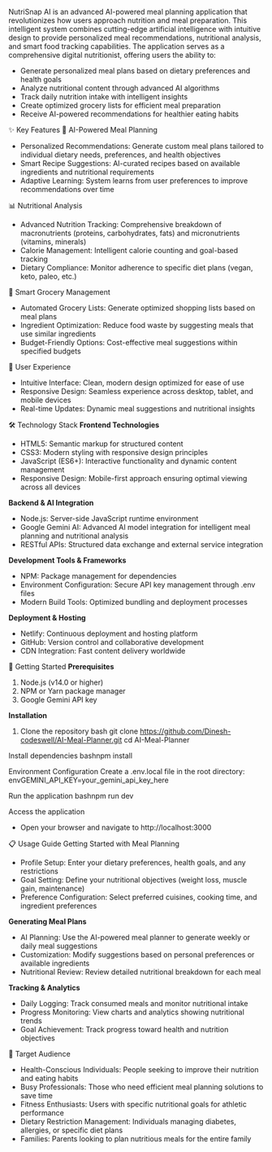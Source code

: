 NutriSnap AI is an advanced AI-powered meal planning application that revolutionizes how users approach nutrition and meal preparation. This intelligent system combines cutting-edge artificial intelligence with intuitive design to provide personalized meal recommendations, nutritional analysis, and smart food tracking capabilities.
The application serves as a comprehensive digital nutritionist, offering users the ability to:

- Generate personalized meal plans based on dietary preferences and health goals
- Analyze nutritional content through advanced AI algorithms
- Track daily nutrition intake with intelligent insights
- Create optimized grocery lists for efficient meal preparation
- Receive AI-powered recommendations for healthier eating habits

✨ Key Features
🤖 AI-Powered Meal Planning

- Personalized Recommendations: Generate custom meal plans tailored to individual dietary needs, preferences, and health objectives
- Smart Recipe Suggestions: AI-curated recipes based on available ingredients and nutritional requirements
- Adaptive Learning: System learns from user preferences to improve recommendations over time

📊 Nutritional Analysis

- Advanced Nutrition Tracking: Comprehensive breakdown of macronutrients (proteins, carbohydrates, fats) and micronutrients (vitamins, minerals)
- Calorie Management: Intelligent calorie counting and goal-based tracking
- Dietary Compliance: Monitor adherence to specific diet plans (vegan, keto, paleo, etc.)

🛒 Smart Grocery Management

- Automated Grocery Lists: Generate optimized shopping lists based on meal plans
- Ingredient Optimization: Reduce food waste by suggesting meals that use similar ingredients
- Budget-Friendly Options: Cost-effective meal suggestions within specified budgets

📱 User Experience

- Intuitive Interface: Clean, modern design optimized for ease of use
- Responsive Design: Seamless experience across desktop, tablet, and mobile devices
- Real-time Updates: Dynamic meal suggestions and nutritional insights

🛠 Technology Stack
**Frontend Technologies**

- HTML5: Semantic markup for structured content
- CSS3: Modern styling with responsive design principles
- JavaScript (ES6+): Interactive functionality and dynamic content management
- Responsive Design: Mobile-first approach ensuring optimal viewing across all devices

**Backend & AI Integration**

- Node.js: Server-side JavaScript runtime environment
- Google Gemini AI: Advanced AI model integration for intelligent meal planning and nutritional analysis
- RESTful APIs: Structured data exchange and external service integration

**Development Tools & Frameworks**

- NPM: Package management for dependencies
- Environment Configuration: Secure API key management through .env files
- Modern Build Tools: Optimized bundling and deployment processes
 
**Deployment & Hosting**

- Netlify: Continuous deployment and hosting platform
- GitHub: Version control and collaborative development
- CDN Integration: Fast content delivery worldwide

🚀 Getting Started
**Prerequisites**

1. Node.js (v14.0 or higher)
2. NPM or Yarn package manager
3. Google Gemini API key

**Installation**

1. Clone the repository
bash
git clone https://github.com/Dinesh-codeswell/AI-Meal-Planner.git
cd AI-Meal-Planner

Install dependencies
bashnpm install

Environment Configuration
Create a .env.local file in the root directory:
envGEMINI_API_KEY=your_gemini_api_key_here

Run the application
bashnpm run dev

Access the application
- Open your browser and navigate to http://localhost:3000

📋 Usage Guide
Getting Started with Meal Planning

- Profile Setup: Enter your dietary preferences, health goals, and any restrictions
- Goal Setting: Define your nutritional objectives (weight loss, muscle gain, maintenance)
- Preference Configuration: Select preferred cuisines, cooking time, and ingredient preferences

**Generating Meal Plans**

- AI Planning: Use the AI-powered meal planner to generate weekly or daily meal suggestions
- Customization: Modify suggestions based on personal preferences or available ingredients
- Nutritional Review: Review detailed nutritional breakdown for each meal

**Tracking & Analytics**

- Daily Logging: Track consumed meals and monitor nutritional intake
- Progress Monitoring: View charts and analytics showing nutritional trends
- Goal Achievement: Track progress toward health and nutrition objectives

🎯 Target Audience

- Health-Conscious Individuals: People seeking to improve their nutrition and eating habits
- Busy Professionals: Those who need efficient meal planning solutions to save time
- Fitness Enthusiasts: Users with specific nutritional goals for athletic performance
- Dietary Restriction Management: Individuals managing diabetes, allergies, or specific diet plans
- Families: Parents looking to plan nutritious meals for the entire family

